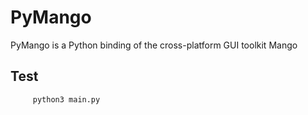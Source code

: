 # PyMango
PyMango is a Python binding of the cross-platform GUI toolkit Mango

## Test
```
     python3 main.py
```
